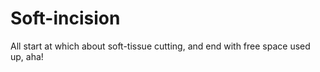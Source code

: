 Soft-incision
=============

All start at which about soft-tissue cutting, and end with free space used up, aha!
